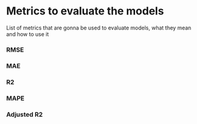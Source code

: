 # Metrics to evaluate the models

List of metrics that are gonna be used to evaluate models, what they mean and how to use it

### RMSE

### MAE

### R2

### MAPE

### Adjusted R2